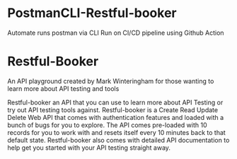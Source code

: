 # PostmanCLI-Restful-booker

Automate runs postman via CLI
Run on CI/CD pipeline using Github Action

# Restful-Booker

An API playground created by Mark Winteringham for those wanting to learn more about API testing and tools

Restful-booker an API that you can use to learn more about API Testing or try out API testing tools against. Restful-booker is a Create Read Update Delete Web API that comes with authentication features and loaded with a bunch of bugs for you to explore. The API comes pre-loaded with 10 records for you to work with and resets itself every 10 minutes back to that default state. Restful-booker also comes with detailed API documentation to help get you started with your API testing straight away.
